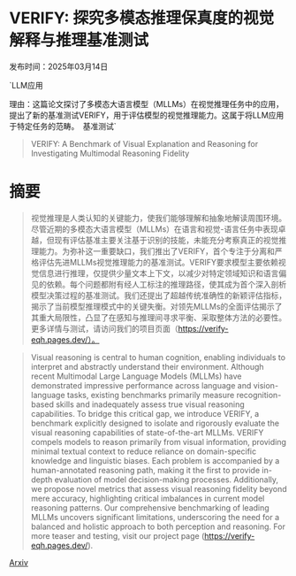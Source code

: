 # VERIFY: 探究多模态推理保真度的视觉解释与推理基准测试

发布时间：2025年03月14日

`LLM应用

理由：这篇论文探讨了多模态大语言模型（MLLMs）在视觉推理任务中的应用，提出了新的基准测试VERIFY，用于评估模型的视觉推理能力。这属于将LLM应用于特定任务的范畴。` `基准测试`

> VERIFY: A Benchmark of Visual Explanation and Reasoning for Investigating Multimodal Reasoning Fidelity

# 摘要

> 视觉推理是人类认知的关键能力，使我们能够理解和抽象地解读周围环境。尽管近期的多模态大语言模型（MLLMs）在语言和视觉-语言任务中表现卓越，但现有评估基准主要关注基于识别的技能，未能充分考察真正的视觉推理能力。为弥补这一重要缺口，我们推出了VERIFY，首个专注于分离和严格评估先进MLLMs视觉推理能力的基准测试。VERIFY要求模型主要依赖视觉信息进行推理，仅提供少量文本上下文，以减少对特定领域知识和语言偏见的依赖。每个问题都附有经人工标注的推理路径，使其成为首个深入剖析模型决策过程的基准测试。我们还提出了超越传统准确性的新颖评估指标，揭示了当前模型推理模式中的关键失衡。对领先MLLMs的全面评估揭示了其重大局限性，凸显了在感知与推理间寻求平衡、采取整体方法的必要性。更多详情与测试，请访问我们的项目页面（https://verify-eqh.pages.dev/）。

> Visual reasoning is central to human cognition, enabling individuals to interpret and abstractly understand their environment. Although recent Multimodal Large Language Models (MLLMs) have demonstrated impressive performance across language and vision-language tasks, existing benchmarks primarily measure recognition-based skills and inadequately assess true visual reasoning capabilities. To bridge this critical gap, we introduce VERIFY, a benchmark explicitly designed to isolate and rigorously evaluate the visual reasoning capabilities of state-of-the-art MLLMs. VERIFY compels models to reason primarily from visual information, providing minimal textual context to reduce reliance on domain-specific knowledge and linguistic biases. Each problem is accompanied by a human-annotated reasoning path, making it the first to provide in-depth evaluation of model decision-making processes. Additionally, we propose novel metrics that assess visual reasoning fidelity beyond mere accuracy, highlighting critical imbalances in current model reasoning patterns. Our comprehensive benchmarking of leading MLLMs uncovers significant limitations, underscoring the need for a balanced and holistic approach to both perception and reasoning. For more teaser and testing, visit our project page (https://verify-eqh.pages.dev/).

[Arxiv](https://arxiv.org/abs/2503.11557)